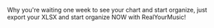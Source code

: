 Why you're waiting one week to see your chart and start organize, just export your XLSX and start organize NOW with RealYourMusic!
